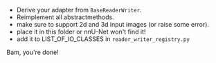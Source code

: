 - Derive your adapter from `BaseReaderWriter`. 
- Reimplement all abstractmethods. 
- make sure to support 2d and 3d input images (or raise some error).
- place it in this folder or nnU-Net won't find it!
- add it to LIST_OF_IO_CLASSES in `reader_writer_registry.py`

Bam, you're done!